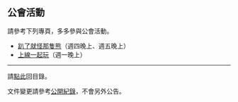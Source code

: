 ## 公會活動

請參考下列專頁，多多參與公會活動。

- [趴了就怪那隻熊](https://badbadweather.github.io/wow/raid.html)（週四晚上、週五晚上）
- [上線一起玩](https://badbadweather.github.io/wow/mon.html)（週一晚上）

--- 

請[點此](https://badbadweather.github.io/wow/)回目錄。

文件變更請參考[公開紀錄](https://github.com/badbadweather/wow/commits/master/activities.md)，不會另外公告。
